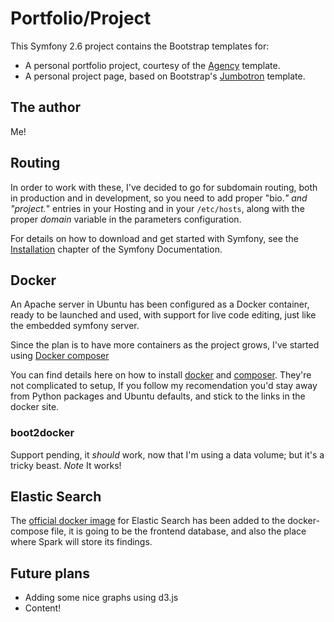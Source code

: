 Portfolio/Project
==================

This Symfony 2.6 project contains the Bootstrap templates for:

* A personal portfolio project, courtesy of the [Agency][2] template.
* A personal project page, based on Bootstrap's [Jumbotron][3] template.

## The author

Me!

## Routing
In order to work with these, I've decided to go for subdomain routing, both in 
production and in development, so you need to add proper "bio.*" and "project.*" entries
in your Hosting and in your ```/etc/hosts```, along with the proper _domain_ variable in the parameters configuration.

For details on how to download and get started with Symfony, see the
[Installation][1] chapter of the Symfony Documentation.

## Docker 
An Apache server in Ubuntu has been configured as a Docker container, ready to be launched and used, 
with support for live code editing, just like the embedded symfony server.

Since the plan is to have more containers as the project grows, I've started using [Docker composer][5]

You can find details here on how to install [docker][4] and [composer][6]. They're not complicated to setup, 
If you follow my recomendation you'd stay away from Python packages and Ubuntu defaults, and stick to the links
in the docker site.

### boot2docker
Support pending, it *should* work, now that I'm using a data volume; but it's a tricky beast.
*Note* It works!

## Elastic Search

The [official docker image][7] for Elastic Search has been added to the docker-compose file, it is going to be
the frontend database, and also the place where Spark will store its findings.

## Future plans

* Adding some nice graphs using d3.js
* Content!

[1]:  http://symfony.com/doc/2.6/book/installation.html
[2]:  http://startbootstrap.com/template-overviews/agency/  
[3]:  http://getbootstrap.com/examples/jumbotron/
[4]:  https://docs.docker.com/installation/ubuntulinux/
[5]:  https://github.com/docker/compose/
[6]:  https://docs.docker.com/compose/install/
[7]:  https://registry.hub.docker.com/_/elasticsearch/
